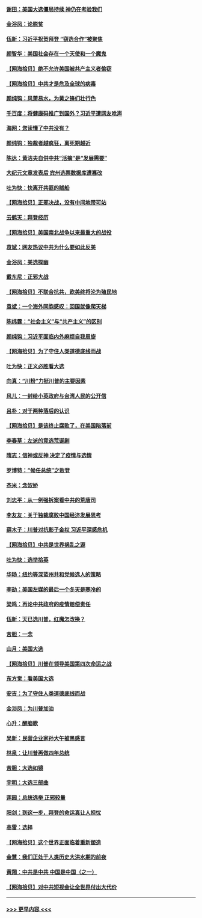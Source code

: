 #### [谢田：美国大选僵局持续 神仍在考验我们](../pages/nsc993/n12577432.md?t=11270551) 
#### [金浴凤：论脱贫](../pages/nsc993/n12576386.md?t=11270551) 
#### [伍新：习近平祝贺拜登 “窃选合作”被聚焦](../pages/nsc993/n12576358.md?t=11270551) 
#### [颜智华：美国社会存在一个天使和一个魔鬼](../pages/nsc993/n12574299.md?t=11270551) 
#### [【网海拾贝】绝不允许美国被共产主义者偷窃](../pages/nsc993/n12573396.md?t=11270551) 
#### [【网海拾贝】中共才是危及全球的病毒](../pages/nsc993/n12571204.md?t=11270551) 
#### [颜纯钩：风萧易水，为黄之锋们壮行色](../pages/nsc993/n12571487.md?t=11270551) 
#### [千百度：将健康码推广到国外？习近平遭网友呛声](../pages/nsc993/n12570808.md?t=11270551) 
#### [海网：您读懂了中共没有？](../pages/nsc993/n12570487.md?t=11270551) 
#### [颜纯钩：独裁者越疯狂，离死期越近](../pages/nsc993/n12569055.md?t=11270551) 
#### [陈达：黄洁夫自供中共“活摘”是“发展需要”](../pages/nsc993/n12568541.md?t=11270551) 
#### [大纪元文章发表后 宾州选票数据库遭篡改](../pages/nsc993/n12568105.md?t=11270551) 
#### [吐为快：快离开共匪的贼船](../pages/nsc993/n12568462.md?t=11270551) 
#### [【网海拾贝】正邪决战，没有中间地带可站](../pages/nsc993/n12568439.md?t=11270551) 
#### [云鹤天：拜登经历](../pages/nsc993/n12567294.md?t=11270551) 
#### [【网海拾贝】美国南北战争以来最重大的战役](../pages/nsc993/n12567247.md?t=11270551) 
#### [袁斌：网友热议中共为什么要如此反美](../pages/nsc993/n12567162.md?t=11270551) 
#### [金浴凤：美选探幽](../pages/nsc993/n12567147.md?t=11270551) 
#### [戴东尼：正邪大战](../pages/nsc993/n12567033.md?t=11270551) 
#### [【网海拾贝】不联合抗共，欧美终将沦为殖民地](../pages/nsc993/n12565068.md?t=11270551) 
#### [袁斌：一个海外同胞感叹：回国就像爬天梯](../pages/nsc993/n12564986.md?t=11270551) 
#### [陈纬霆：“社会主义”与“共产主义”的区别](../pages/nsc993/n12562417.md?t=11270551) 
#### [颜纯钩：习近平面临内外麻烦自我周旋](../pages/nsc993/n12563356.md?t=11270551) 
#### [【网海拾贝】为了守住人类道德底线而战](../pages/nsc993/n12562542.md?t=11270551) 
#### [吐为快：正义必胜看大选](../pages/nsc993/n12561967.md?t=11270551) 
#### [向真：“川粉”力挺川普的主要因素](../pages/nsc993/n12560774.md?t=11270551) 
#### [风儿：一封给小英政府与台湾人民的公开信](../pages/nsc993/n12560581.md?t=11270551) 
#### [吕朴：对于两种落后的认识](../pages/nsc993/n12560492.md?t=11270551) 
#### [【网海拾贝】是该终止腐败了，在美国陷落前](../pages/nsc993/n12559936.md?t=11270551) 
#### [李春草：左派的竞选荒诞剧](../pages/nsc993/n12558380.md?t=11270551) 
#### [隋志：信神或反神 决定了疫情与选情](../pages/nsc993/n12558255.md?t=11270551) 
#### [罗博特：“候任总统”之败登](../pages/nsc993/n12558189.md?t=11270551) 
#### [杰米：念奴娇](../pages/nsc993/n12558174.md?t=11270551) 
#### [刘忠平：从一例强拆案看中共的荒唐司](../pages/nsc993/n12558036.md?t=11270551) 
#### [李友友：关于独裁腐败中国经济发展思考](../pages/nsc993/n12558004.md?t=11270551) 
#### [薛木子：川普对抗影子金权 习近平深感危机](../pages/nsc993/n12557342.md?t=11270551) 
#### [【网海拾贝】中共是世界祸乱之源](../pages/nsc993/n12555353.md?t=11270551) 
#### [吐为快：选举拾英](../pages/nsc993/n12555041.md?t=11270551) 
#### [华旸：纽约等深蓝州共和党候选人的策略](../pages/nsc993/n12554309.md?t=11270551) 
#### [李劼：美国左媒的最后一个冬天是寒冷的](../pages/nsc993/n12552947.md?t=11270551) 
#### [梁鸣：再论中共政府的疫情赔偿责任](../pages/nsc993/n12553012.md?t=11270551) 
#### [伍新：天已选川普，红魔怎改换？](../pages/nsc993/n12552970.md?t=11270551) 
#### [苦胆：一念](../pages/nsc993/n12552957.md?t=11270551) 
#### [山月：美国大选](../pages/nsc993/n12552446.md?t=11270551) 
#### [【网海拾贝】川普在领导美国第四次命运之战](../pages/nsc993/n12551973.md?t=11270551) 
#### [东方觉：看美国大选](../pages/nsc993/n12551647.md?t=11270551) 
#### [安吉：为了守住人类道德底线而战](../pages/nsc993/n12551111.md?t=11270551) 
#### [金浴凤：为川普加油](../pages/nsc993/n12551085.md?t=11270551) 
#### [心升：醒脑歌](../pages/nsc993/n12550984.md?t=11270551) 
#### [吴新：民营企业家孙大午被黑感言](../pages/nsc993/n12550656.md?t=11270551) 
#### [林泉：让川普再做四年总统](../pages/nsc993/n12550640.md?t=11270551) 
#### [苦胆：大选如镜](../pages/nsc993/n12550630.md?t=11270551) 
#### [宇明：大选三部曲](../pages/nsc993/n12550603.md?t=11270551) 
#### [莲园：总统选举 正邪较量](../pages/nsc993/n12550594.md?t=11270551) 
#### [阳剑：到这一步，拜登的命运真让人担忧](../pages/nsc993/n12549093.md?t=11270551) 
#### [高雷：选择](../pages/nsc993/n12549087.md?t=11270551) 
#### [【网海拾贝】这个世界正面临着重新塑造](../pages/nsc993/n12548326.md?t=11270551) 
#### [金慧：我们正处于人类历史大洪水期的前夜](../pages/nsc993/n12547914.md?t=11270551) 
#### [黄翔：中共是中共 中国是中国（之一）](../pages/nsc993/n12547576.md?t=11270551) 
#### [【网海拾贝】对中共短视会让全世界付出大代价](../pages/nsc993/n12546043.md?t=11270551) 

----
#### [ >>> 更早内容 <<< ](../indexes/nsc993-earlier.md)
